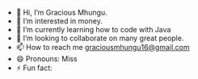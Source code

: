 - 👋 Hi, I’m Gracious Mhungu.
- 👀 I’m interested in money.
- 🌱 I’m currently learning how to code with Java
- 💞️ I’m looking to collaborate on many great people.
- 📫 How to reach me graciousmhungu16@gmail.com
- 😄 Pronouns: Miss
- ⚡ Fun fact: 

<!---
GraciousMhungu/GraciousMhungu is a ✨ special ✨ repository because its `README.md` (this file) appears on your GitHub profile.
You can click the Preview link to take a look at your changes.
--->

